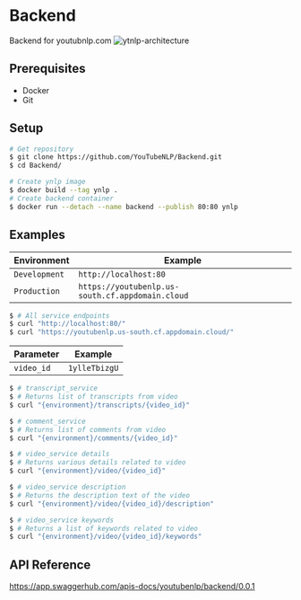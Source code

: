 # Backend
Backend for youtubnlp.com
![ytnlp-architecture](https://user-images.githubusercontent.com/31156696/89206709-4aedba00-d5d7-11ea-9b9c-b7ec6ad23a45.png)

## Prerequisites
- Docker
- Git

## Setup
```bash
# Get repository
$ git clone https://github.com/YouTubeNLP/Backend.git
$ cd Backend/
```
```bash
# Create ynlp image
$ docker build --tag ynlp .
# Create backend container
$ docker run --detach --name backend --publish 80:80 ynlp
 ```

## Examples
| Environment | Example 
| - | - 
| `Development` | `http://localhost:80`
| `Production` | `https://youtubenlp.us-south.cf.appdomain.cloud`

```bash
$ # All service endpoints
$ curl "http://localhost:80/"
$ curl "https://youtubenlp.us-south.cf.appdomain.cloud/"
```

| Parameter | Example 
| - | - 
| `video_id` | `1ylleTbizgU`

```bash
$ # transcript_service
$ # Returns list of transcripts from video
$ curl "{environment}/transcripts/{video_id}"
```
```bash
$ # comment_service
$ # Returns list of comments from video
$ curl "{environment}/comments/{video_id}"
```
```bash
$ # video_service details
$ # Returns various details related to video
$ curl "{environment}/video/{video_id}"
```
```bash
$ # video_service description
$ # Returns the description text of the video
$ curl "{environment}/video/{video_id}/description"
```
```bash
$ # video_service keywords
$ # Returns a list of keywords related to video
$ curl "{environment}/video/{video_id}/keywords"
```

## API Reference
https://app.swaggerhub.com/apis-docs/youtubenlp/backend/0.0.1